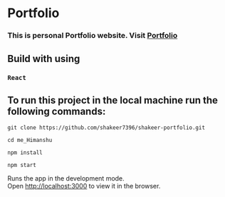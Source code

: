# Portfolio

### This is personal Portfolio website. Visit [Portfolio]()

## Build with using
### `React `

## To run this project in the local machine run the following commands:
```
git clone https://github.com/shakeer7396/shakeer-portfolio.git
```
```
cd me_Himanshu
```
```
npm install
```
``` 
npm start
```

Runs the app in the development mode.\
Open [http://localhost:3000](http://localhost:3000) to view it in the browser.

